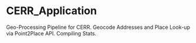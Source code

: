 # CERR_Application
Geo-Processing Pipeline for CERR.  Geocode Addresses and Place Look-up via Point2Place API.  Compiling Stats.
